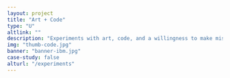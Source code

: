 ```yaml
---
layout: project
title: "Art + Code"
type: "U"
altlink: ""
description: "Experiments with art, code, and a willingness to make mistakes."
img: "thumb-code.jpg"
banner: "banner-ibm.jpg"
case-study: false
alturl: "/experiments"
---
```

